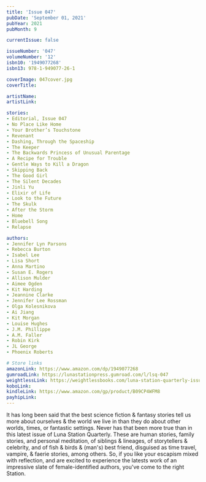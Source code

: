 ```yaml
---
title: 'Issue 047'
pubDate: 'September 01, 2021'
pubYear: 2021
pubMonth: 9

currentIssue: false

issueNumber: '047'
volumeNumber: '12'
isbn10: '1949077268'
isbn13: 978-1-949077-26-1

coverImage: 047cover.jpg
coverTitle: 

artistName: 
artistLink: 

stories:
- Editorial, Issue 047
- No Place Like Home
- Your Brother’s Touchstone
- Revenant
- Dashing, Through the Spaceship
- The Keeper
- The Backwards Princess of Unusual Parentage
- A Recipe for Trouble
- Gentle Ways to Kill a Dragon
- Skipping Back
- The Good Girl
- The Silent Decades
- Jinli Yu
- Elixir of Life
- Look to the Future
- The Skulk
- After the Storm
- Home
- Bluebell Song
- Relapse

authors:
- Jennifer Lyn Parsons
- Rebecca Burton
- Isabel Lee
- Lisa Short
- Anna Martino
- Susan E. Rogers
- Allison Mulder
- Aimee Ogden
- Kit Harding
- Jeannine Clarke
- Jennifer Lee Rossman
- Olga Kolesnikova
- Ai Jiang
- Kit Morgan
- Louise Hughes
- J.M. Phillippe
- A.M. Faller
- Robin Kirk
- JL George
- Phoenix Roberts

# Store links
amazonLink: https://www.amazon.com/dp/1949077268
gumroadLink: https://lunastationpress.gumroad.com/l/lsq-047
weightlessLink: https://weightlessbooks.com/luna-station-quarterly-issue-047/
koboLink: 
kindleLink: https://www.amazon.com/gp/product/B09CP4WFM8
payhipLink: 
---
```


It has long been said that the best science fiction &amp; fantasy stories tell us more about ourselves &amp; the world we live in than they do about other worlds, times, or fantastic settings. Never has that been more true than in this latest issue of Luna Station Quarterly.
These are human stories, family stories, and personal meditation, of siblings &amp; lineages, of storytellers &amp; celebrity, and of fish &amp; birds &amp; (man's) best friend, disguised as time travel, vampire, &amp; faerie stories, among others.
So, if you like your escapism mixed with reflection, and are excited to experience the latests work of an impressive slate of female-identified authors, you've come to the right Station.
